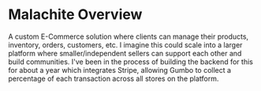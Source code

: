 # Malachite Overview

A custom E-Commerce solution where clients can manage their products, inventory, orders, customers, etc. I imagine this could scale into a larger platform where smaller/independent sellers can support each other and build communities. I've been in the process of building the backend for this for about a year which integrates Stripe, allowing Gumbo to collect a percentage of each transaction across all stores on the platform.
